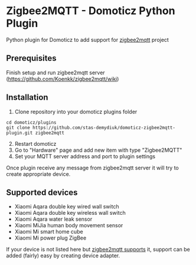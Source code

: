 # Zigbee2MQTT - Domoticz Python Plugin
Python plugin for Domoticz to add support for [zigbee2mqtt](https://github.com/Koenkk/zigbee2mqtt) project

## Prerequisites

Finish setup and run zigbee2mqtt server (https://github.com/Koenkk/zigbee2mqtt/wiki)

## Installation

1. Clone repository into your domoticz plugins folder
```
cd domoticz/plugins
git clone https://github.com/stas-demydiuk/domoticz-zigbee2mqtt-plugin.git zigbee2mqtt
```
2. Restart domoticz
3. Go to "Hardware" page and add new item with type "Zigbee2MQTT"
4. Set your MQTT server address and port to plugin settings

Once plugin receive any message from zigbee2mqtt server it will try to create appropriate device.

## Supported devices

- Xiaomi Aqara double key wired wall switch
- Xiaomi Aqara double key wireless wall switch
- Xiaomi Aqara water leak sensor
- Xiaomi MiJia human body movement sensor
- Xiaomi Mi smart home cube
- Xiaomi Mi power plug ZigBee

If your device is not listed here but [zigbee2mqtt supports](https://github.com/Koenkk/zigbee2mqtt/wiki/Supported-devices) it, support can be added (fairly) easy by creating device adapter.
